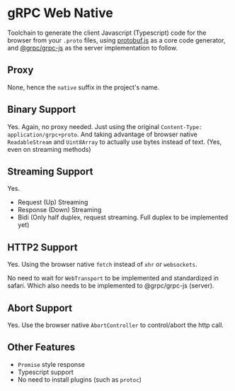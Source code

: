 # gRPC Web Native

Toolchain to generate the client Javascript (Typescript) code for the browser from your `.proto` files, using [protobuf.js](https://github.com/protobufjs/protobuf.js) as a core code generator, and [@grpc/grpc-js](https://github.com/grpc/grpc-js) as the server implementation to follow.

## Proxy

None, hence the `native` suffix in the project's name.

## Binary Support

Yes. Again, no proxy needed. Just using the original `Content-Type: application/grpc+proto`. And taking advantage of browser native `ReadableStream` and `Uint8Array` to actually use bytes instead of text. (Yes, even on streaming methods)

## Streaming Support

Yes.

 - Request (Up) Streaming
 - Response (Down) Streaming
 - Bidi (Only half duplex, request streaming. Full duplex to be implemented yet)

## HTTP2 Support

Yes. Using the browser native `fetch` instead of `xhr` or `websockets`.

No need to wait for `WebTransport` to be implemented and standardized in safari. Which also needs to be implemented to @grpc/grpc-js (server).

## Abort Support

Yes. Use the browser native `AbortController` to control/abort the http call.

## Other Features

 - `Promise` style response
 - Typescript support
 - No need to install plugins (such as `protoc`)
